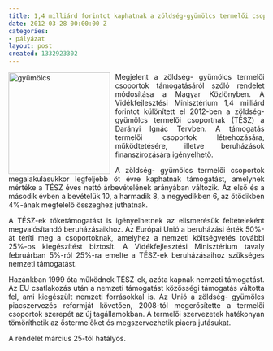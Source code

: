```yaml
---
title: 1,4 milliárd forintot kaphatnak a zöldség-gyümölcs termelői csoportok 2012-ben
date: 2012-03-28 00:00:00 Z
categories:
- pályázat
layout: post
created: 1332923302
---
```


<p class="MsoNormal" style="text-align: justify;"><img src="/sites/goldconsulting.eu/files/img/gyumolcs.jpg" alt="gyümölcs" title="gyümölcs" style="float:left; margin-right:10px" height="200" width="200">Megjelent a zöldség- gyümölcs termelői csoportok támogatásáról szóló rendelet módosítása a Magyar Közlönyben. A Vidékfejlesztési Minisztérium 1,4 milliárd forintot különített el 2012-ben a zöldség- gyümölcs termelői csoportnak (TÉSZ) a Darányi Ignác Tervben. A támogatás termelői csoportok létrehozására, működtetésére, illetve beruházások finanszírozására igényelhető.</p><p class="MsoNormal" style="text-align: justify;">A zöldség- gyümölcs termelői csoportok megalakulásukkor legfeljebb öt évre kaphatnak támogatást, amelynek mértéke a TÉSZ éves nettó árbevételének arányában változik. Az első és a második évben a bevételük 10, a harmadik 8, a negyedikben 6, az ötödikben 4%-ának megfelelő összeghez juthatnak.</p><p class="MsoNormal" style="text-align: justify;">A TÉSZ-ek tőketámogatást is igényelhetnek az elismerésük feltételeként megvalósítandó beruházásaikhoz. Az Európai Unió a beruházási érték 50%-át téríti meg a csoportoknak, amelyhez a nemzeti költségvetés további 25%-os kiegészítést biztosít. A Vidékfejlesztési Minisztérium tavaly februárban 5%-ról 25%-ra emelte a TÉSZ-ek beruházásaihoz szükséges nemzeti támogatást.</p><p class="MsoNormal" style="text-align: justify;">Hazánkban 1999 óta működnek TÉSZ-ek, azóta kapnak nemzeti támogatást. Az EU csatlakozás után a nemzeti támogatást közösségi támogatás váltotta fel, ami kiegészült nemzeti forrásokkal is. Az Unió a zöldség- gyümölcs piacszervezés reformját követően, 2008-tól megerősítette a termelői csoportok szerepét az új tagállamokban. A termelői szervezetek hatékonyan tömöríthetik az őstermelőket és megszervezhetik piacra jutásukat.</p><p class="MsoNormal" style="text-align: justify;">A rendelet március 25-től hatályos.</p>
